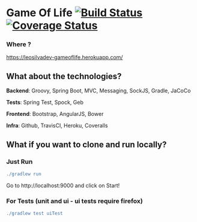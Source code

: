 # Game Of Life [![Build Status](https://travis-ci.org/leosilvadev/game-of-life.svg?branch=heroku)](https://travis-ci.org/leosilvadev/game-of-life) [![Coverage Status](https://coveralls.io/repos/github/leosilvadev/game-of-life/badge.svg?branch=heroku)](https://coveralls.io/github/leosilvadev/game-of-life?branch=heroku)

### Where ?
https://leosilvadev-gameoflife.herokuapp.com/

## What about the technologies?
**Backend**: Groovy, Spring Boot, MVC, Messaging, SockJS, Gradle, JaCoCo

**Tests**: Spring Test, Spock, Geb

**Frontend**: Bootstrap, AngularJS, Bower

**Infra**: Github, TravisCI, Heroku, Coveralls



## What if you want to clone and run locally?

### Just Run
```groovy
./gradlew run
```

Go to http://localhost:9000 and click on Start!

### For Tests (unit and ui - ui tests require firefox)
```groovy
./gradlew test uiTest
```
